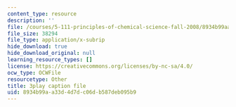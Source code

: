 ```yaml
---
content_type: resource
description: ''
file: /courses/5-111-principles-of-chemical-science-fall-2008/8934b99aa33d4d7dc06db587deb095b9_qTrw6f_sbOw.srt
file_size: 38294
file_type: application/x-subrip
hide_download: true
hide_download_original: null
learning_resource_types: []
license: https://creativecommons.org/licenses/by-nc-sa/4.0/
ocw_type: OCWFile
resourcetype: Other
title: 3play caption file
uid: 8934b99a-a33d-4d7d-c06d-b587deb095b9
---
```

